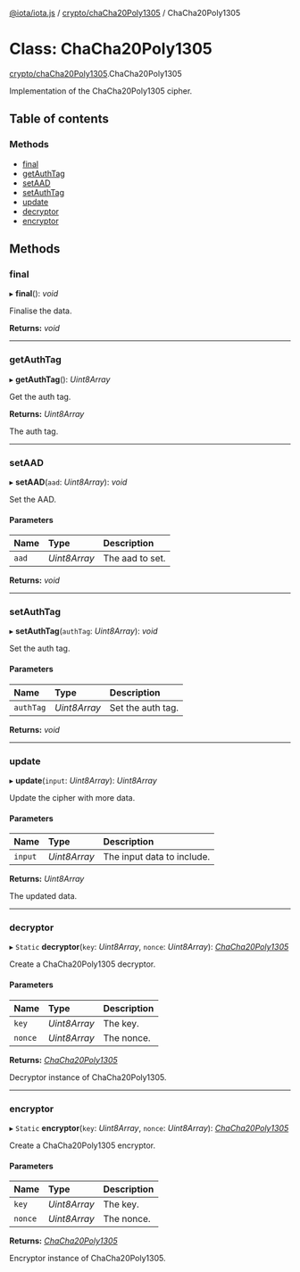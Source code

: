 [@iota/iota.js](../README.md) / [crypto/chaCha20Poly1305](../modules/crypto_chacha20poly1305.md) / ChaCha20Poly1305

# Class: ChaCha20Poly1305

[crypto/chaCha20Poly1305](../modules/crypto_chacha20poly1305.md).ChaCha20Poly1305

Implementation of the ChaCha20Poly1305 cipher.

## Table of contents

### Methods

- [final](crypto_chacha20poly1305.chacha20poly1305.md#final)
- [getAuthTag](crypto_chacha20poly1305.chacha20poly1305.md#getauthtag)
- [setAAD](crypto_chacha20poly1305.chacha20poly1305.md#setaad)
- [setAuthTag](crypto_chacha20poly1305.chacha20poly1305.md#setauthtag)
- [update](crypto_chacha20poly1305.chacha20poly1305.md#update)
- [decryptor](crypto_chacha20poly1305.chacha20poly1305.md#decryptor)
- [encryptor](crypto_chacha20poly1305.chacha20poly1305.md#encryptor)

## Methods

### final

▸ **final**(): *void*

Finalise the data.

**Returns:** *void*

___

### getAuthTag

▸ **getAuthTag**(): *Uint8Array*

Get the auth tag.

**Returns:** *Uint8Array*

The auth tag.

___

### setAAD

▸ **setAAD**(`aad`: *Uint8Array*): *void*

Set the AAD.

#### Parameters

| Name | Type | Description |
| :------ | :------ | :------ |
| `aad` | *Uint8Array* | The aad to set. |

**Returns:** *void*

___

### setAuthTag

▸ **setAuthTag**(`authTag`: *Uint8Array*): *void*

Set the auth tag.

#### Parameters

| Name | Type | Description |
| :------ | :------ | :------ |
| `authTag` | *Uint8Array* | Set the auth tag. |

**Returns:** *void*

___

### update

▸ **update**(`input`: *Uint8Array*): *Uint8Array*

Update the cipher with more data.

#### Parameters

| Name | Type | Description |
| :------ | :------ | :------ |
| `input` | *Uint8Array* | The input data to include. |

**Returns:** *Uint8Array*

The updated data.

___

### decryptor

▸ `Static` **decryptor**(`key`: *Uint8Array*, `nonce`: *Uint8Array*): [*ChaCha20Poly1305*](crypto_chacha20poly1305.chacha20poly1305.md)

Create a ChaCha20Poly1305 decryptor.

#### Parameters

| Name | Type | Description |
| :------ | :------ | :------ |
| `key` | *Uint8Array* | The key. |
| `nonce` | *Uint8Array* | The nonce. |

**Returns:** [*ChaCha20Poly1305*](crypto_chacha20poly1305.chacha20poly1305.md)

Decryptor instance of ChaCha20Poly1305.

___

### encryptor

▸ `Static` **encryptor**(`key`: *Uint8Array*, `nonce`: *Uint8Array*): [*ChaCha20Poly1305*](crypto_chacha20poly1305.chacha20poly1305.md)

Create a ChaCha20Poly1305 encryptor.

#### Parameters

| Name | Type | Description |
| :------ | :------ | :------ |
| `key` | *Uint8Array* | The key. |
| `nonce` | *Uint8Array* | The nonce. |

**Returns:** [*ChaCha20Poly1305*](crypto_chacha20poly1305.chacha20poly1305.md)

Encryptor instance of ChaCha20Poly1305.

